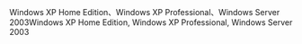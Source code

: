 <span data-ttu-id="f82eb-101">Windows XP Home Edition、Windows XP Professional、Windows Server 2003</span><span class="sxs-lookup"><span data-stu-id="f82eb-101">Windows XP Home Edition, Windows XP Professional, Windows Server 2003</span></span>